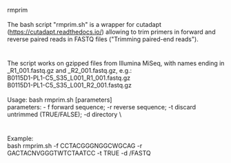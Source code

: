 rmprim \
 \
The bash script "rmprim.sh" is a wrapper for cutadapt (https://cutadapt.readthedocs.io/) allowing to trim primers in forward and reverse paired reads in FASTQ files ("Trimming paired-end reads").
#
The script works on gzipped files from Illumina MiSeq, with names ending in _R1_001.fastq.gz and _R2_001.fastq.gz, e.g.: \
B0115D1-PL1-C5_S35_L001_R1_001.fastq.gz \
B0115D1-PL1-C5_S35_L001_R2_001.fastq.gz \
 \
Usage: bash rmprim.sh [parameters] \
parameters: - f forward sequence; -r reverse sequence; -t discard untrimmed (TRUE/FALSE); -d directory \
#
Example: \
bash rmprim.sh -f CCTACGGGNGGCWGCAG -r GACTACNVGGGTWTCTAATCC -t TRUE -d /FASTQ
